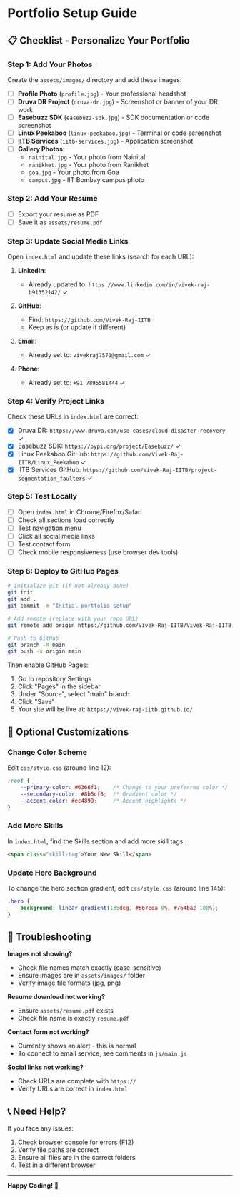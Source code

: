 # Portfolio Setup Guide

## 📋 Checklist - Personalize Your Portfolio

### Step 1: Add Your Photos
Create the `assets/images/` directory and add these images:

- [ ] **Profile Photo** (`profile.jpg`) - Your professional headshot
- [ ] **Druva DR Project** (`druva-dr.jpg`) - Screenshot or banner of your DR work
- [ ] **Easebuzz SDK** (`easebuzz-sdk.jpg`) - SDK documentation or code screenshot
- [ ] **Linux Peekaboo** (`linux-peekaboo.jpg`) - Terminal or code screenshot
- [ ] **IITB Services** (`iitb-services.jpg`) - Application screenshot
- [ ] **Gallery Photos**:
  - `nainital.jpg` - Your photo from Nainital
  - `ranikhet.jpg` - Your photo from Ranikhet
  - `goa.jpg` - Your photo from Goa
  - `campus.jpg` - IIT Bombay campus photo

### Step 2: Add Your Resume
- [ ] Export your resume as PDF
- [ ] Save it as `assets/resume.pdf`

### Step 3: Update Social Media Links

Open `index.html` and update these links (search for each URL):

1. **LinkedIn**: 
   - Already updated to: `https://www.linkedin.com/in/vivek-raj-b91352142/` ✓

2. **GitHub**: 
   - Find: `https://github.com/Vivek-Raj-IITB`
   - Keep as is (or update if different)

3. **Email**: 
   - Already set to: `vivekraj7571@gmail.com` ✓

4. **Phone**: 
   - Already set to: `+91 7895581444` ✓

### Step 4: Verify Project Links

Check these URLs in `index.html` are correct:

- [x] Druva DR: `https://www.druva.com/use-cases/cloud-disaster-recovery` ✓
- [x] Easebuzz SDK: `https://pypi.org/project/Easebuzz/` ✓
- [x] Linux Peekaboo GitHub: `https://github.com/Vivek-Raj-IITB/Linux_Peekaboo` ✓
- [x] IITB Services GitHub: `https://github.com/Vivek-Raj-IITB/project-segmentation_faulters` ✓

### Step 5: Test Locally
- [ ] Open `index.html` in Chrome/Firefox/Safari
- [ ] Check all sections load correctly
- [ ] Test navigation menu
- [ ] Click all social media links
- [ ] Test contact form
- [ ] Check mobile responsiveness (use browser dev tools)

### Step 6: Deploy to GitHub Pages

```bash
# Initialize git (if not already done)
git init
git add .
git commit -m "Initial portfolio setup"

# Add remote (replace with your repo URL)
git remote add origin https://github.com/Vivek-Raj-IITB/Vivek-Raj-IITB.github.io.git

# Push to GitHub
git branch -M main
git push -u origin main
```

Then enable GitHub Pages:
1. Go to repository Settings
2. Click "Pages" in the sidebar
3. Under "Source", select "main" branch
4. Click "Save"
5. Your site will be live at: `https://vivek-raj-iitb.github.io/`

## 🎨 Optional Customizations

### Change Color Scheme
Edit `css/style.css` (around line 12):
```css
:root {
    --primary-color: #6366f1;    /* Change to your preferred color */
    --secondary-color: #8b5cf6;  /* Gradient color */
    --accent-color: #ec4899;     /* Accent highlights */
}
```

### Add More Skills
In `index.html`, find the Skills section and add more skill tags:
```html
<span class="skill-tag">Your New Skill</span>
```

### Update Hero Background
To change the hero section gradient, edit `css/style.css` (around line 145):
```css
.hero {
    background: linear-gradient(135deg, #667eea 0%, #764ba2 100%);
}
```

## 🐛 Troubleshooting

**Images not showing?**
- Check file names match exactly (case-sensitive)
- Ensure images are in `assets/images/` folder
- Verify image file formats (jpg, png)

**Resume download not working?**
- Ensure `assets/resume.pdf` exists
- Check file name is exactly `resume.pdf`

**Contact form not working?**
- Currently shows an alert - this is normal
- To connect to email service, see comments in `js/main.js`

**Social links not working?**
- Check URLs are complete with `https://`
- Verify URLs are correct in `index.html`

## 📞 Need Help?

If you face any issues:
1. Check browser console for errors (F12)
2. Verify file paths are correct
3. Ensure all files are in the correct folders
4. Test in a different browser

---

**Happy Coding! 🚀**

